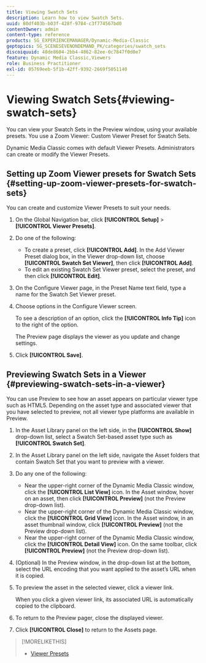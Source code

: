 ```yaml
---
title: Viewing Swatch Sets
description: Learn how to view Swatch Sets.
uuid: 80df403b-b03f-428f-9784-c3f774567bd0
contentOwner: admin
content-type: reference
products: SG_EXPERIENCEMANAGER/Dynamic-Media-Classic
geptopics: SG_SCENESEVENONDEMAND_PK/categories/swatch_sets
discoiquuid: 48de8604-2bb4-4862-82ee-0c7847f0d0e7
feature: Dynamic Media Classic,Viewers
role: Business Practitioner
exl-id: 05769eeb-5f1b-42ff-9392-2669f5051140
---
```

# Viewing Swatch Sets{#viewing-swatch-sets}

You can view your Swatch Sets in the Preview window, using your available presets. You use a Zoom Viewer: Custom Viewer Preset for Swatch Sets.

Dynamic Media Classic comes with default Viewer Presets. Administrators can create or modify the Viewer Presets.

## Setting up Zoom Viewer presets for Swatch Sets {#setting-up-zoom-viewer-presets-for-swatch-sets}

You can create and customize Viewer Presets to suit your needs.

1. On the Global Navigation bar, click **[!UICONTROL Setup]** > **[!UICONTROL Viewer Presets]**.
1. Do one of the following:

    * To create a preset, click **[!UICONTROL Add]**. In the Add Viewer Preset dialog box, in the Viewer drop-down list, choose **[!UICONTROL Swatch Set Viewer]**, then click **[!UICONTROL Add]**.
    * To edit an existing Swatch Set Viewer preset, select the preset, and then click **[!UICONTROL Edit]**.

1. On the Configure Viewer page, in the Preset Name text field, type a name for the Swatch Set Viewer preset.
1. Choose options in the Configure Viewer screen.

   To see a description of an option, click the **[!UICONTROL Info Tip]** icon to the right of the option.

   The Preview page displays the viewer as you update and change settings.

1. Click **[!UICONTROL Save]**.

## Previewing Swatch Sets in a Viewer {#previewing-swatch-sets-in-a-viewer}

You can use Preview to see how an asset appears on particular viewer type such as HTML5. Depending on the asset type and associated viewer that you have selected to preview, not all viewer type platforms are available in Preview.

1. In the Asset Library panel on the left side, in the **[!UICONTROL Show]** drop-down list, select a Swatch Set-based asset type such as **[!UICONTROL Swatch Set]**.
1. In the Asset Library panel on the left side, navigate the Asset folders that contain Swatch Set that you want to preview with a viewer.
1. Do any one of the following:

    * Near the upper-right corner of the Dynamic Media Classic window, click the **[!UICONTROL List View]** icon. In the Asset window, hover on an asset, then click **[!UICONTROL Preview]** (not the Preview drop-down list).
    * Near the upper-right corner of the Dynamic Media Classic window, click the **[!UICONTROL Grid View]** icon. In the Asset window, in an asset thumbnail window, click **[!UICONTROL Preview]** (not the Preview drop-down list).
    * Near the upper-right corner of the Dynamic Media Classic window, click the **[!UICONTROL Detail View]** icon. On the same toolbar, click **[!UICONTROL Preview]** (not the Preview drop-down list).

1. (Optional) In the Preview window, in the drop-down list at the bottom, select the URL encoding that you want applied to the asset’s URL when it is copied.
1. To preview the asset in the selected viewer, click a viewer link.

   When you click a given viewer link, its associated URL is automatically copied to the clipboard.

1. To return to the Preview pager, close the displayed viewer.
1. Click **[!UICONTROL Close]** to return to the Assets page.

>[!MORELIKETHIS]
>
>* [Viewer Presets](application-setup.md#viewer_presets)
